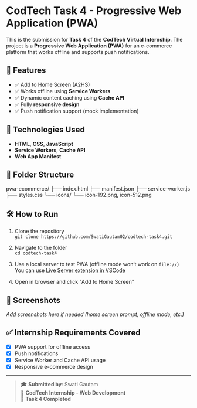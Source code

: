 # CodTech Task 4 - Progressive Web Application (PWA)

This is the submission for **Task 4** of the **CodTech Virtual Internship**. The project is a **Progressive Web Application (PWA)** for an e-commerce platform that works offline and supports push notifications.

## 📌 Features

- ✅ Add to Home Screen (A2HS)
- ✅ Works offline using **Service Workers**
- ✅ Dynamic content caching using **Cache API**
- ✅ Fully **responsive design**
- ✅ Push notification support (mock implementation)

## 🚀 Technologies Used

- **HTML**, **CSS**, **JavaScript**
- **Service Workers**, **Cache API**
- **Web App Manifest**

## 📂 Folder Structure

pwa-ecommerce/
├── index.html
├── manifest.json
├── service-worker.js
├── styles.css
└── icons/
└── icon-192.png, icon-512.png

## 🛠️ How to Run

1. Clone the repository  
   `git clone https://github.com/SwatiGautam02/codtech-task4.git`

2. Navigate to the folder  
   `cd codtech-task4`

3. Use a local server to test PWA (offline mode won’t work on `file://`)  
   You can use [Live Server extension in VSCode](https://marketplace.visualstudio.com/items?itemName=ritwickdey.LiveServer)

4. Open in browser and click "Add to Home Screen"

## 📱 Screenshots

_Add screenshots here if needed (home screen prompt, offline mode, etc.)_

## ✅ Internship Requirements Covered

- [x] PWA support for offline access  
- [x] Push notifications  
- [x] Service Worker and Cache API usage  
- [x] Responsive e-commerce design

---

> 🎓 **Submitted by**: Swati Gautam  
> 💼 **CodTech Internship - Web Development**  
> 📅 **Task 4 Completed**
